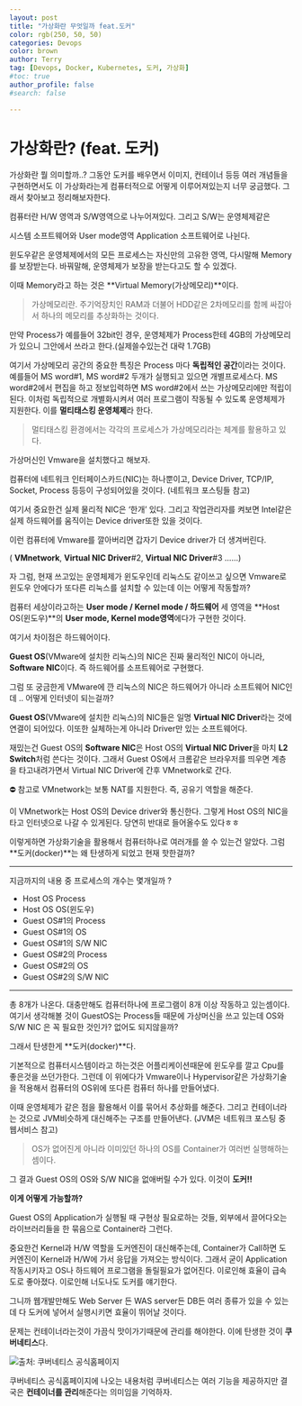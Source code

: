 ```yaml
---
layout: post
title: "가상화란 무엇일까 feat.도커"
color: rgb(250, 50, 50)
categories: Devops
color: brown
author: Terry
tag: [Devops, Docker, Kubernetes, 도커, 가상화]
#toc: true
author_profile: false
#search: false

---
```


# 가상화란? (feat. 도커)

가상화란 뭘 의미할까..? 그동안 도커를 배우면서 이미지, 컨테이너 등등 여러 개념들을 구현하면서도 이 가상화라는게 컴퓨터적으로 어떻게 이루어져있는지 너무 궁금했다. 그래서 찾아보고 정리해보자한다.

컴퓨터란 H/W 영역과 S/W영역으로 나누어져있다. 그리고 S/W는 운영체제같은

시스템 소프트웨어와 User mode영역 Application 소프트웨어로 나뉜다.

윈도우같은 운영체제에서의 모든 프로세스는 자신만의 고유한 영역, 다시말해 Memory를 보장받는다. 바꿔말해, 운영체제가 보장을 받는다고도 할 수 있겠다.

이때 Memory라고 하는 것은 **Virtual Memory(가상메모리)**이다.

> 가상메모리란. 주기억장치인 RAM과 더불어 HDD같은 2차메모리를 함께 싸잡아서 하나의 메모리를 추상화하는 것이다.

만약 Process가 예를들어 32bit인 경우, 운영체제가 Process한테 4GB의 가상메모리가 있으니 그안에서 쓰라고 한다.(실제쓸수있는건 대략 1.7GB)

여기서 가상메모리 공간의 중요한 특징은 Process 마다 **독립적인 공간**이라는 것이다. 예를들어 MS word#1, MS word#2 두개가 실행되고 있으면 개별프로세스다. MS word#2에서 편집을 하고 정보입력하면 MS word#2에서 쓰는 가상메모리에만 적립이 된다. 이처럼 독립적으로 개별화시켜서 여러 프로그램이 작동될 수 있도록 운영체제가 지원한다. 이를 **멀티태스킹 운영체제**라 한다.

> 멀티태스킹 환경에서는 각각의 프로세스가 가상메모리라는 체계를 활용하고 있다. 

가상머신인 Vmware을 설치했다고 해보자.

컴퓨터에 네트워크 인터페이스카드(NIC)는 하나뿐이고, Device Driver, TCP/IP, Socket, Process 등등이 구성되어있을 것이다. (네트워크 포스팅들 참고)

여기서 중요한건 실제 물리적 NIC은 ‘한개’ 있다. 그리고 작업관리자를 켜보면 Intel같은 실제 하드웨어를 움직이는 Device driver또한 있을 것이다.

이런 컴퓨터에 Vmware를 깔아버리면 갑자기 Device driver가 더 생겨버린다.

( **VMnetwork**, **Virtual NIC Driver**#2, **Virtual NIC Driver**#3 ......)

자 그럼, 현재 쓰고있는 운영체제가 윈도우인데 리눅스도 같이쓰고 싶으면 Vmware로 윈도우 안에다가 또다른 리눅스를 설치할 수 있는데 이는 어떻게 작동할까?

컴퓨터 세상이라고하는 **User mode / Kernel mode / 하드웨어** 세 영역을 **Host OS(윈도우)**의 **User mode, Kernel mode영역**에다가 구현한 것이다.

여기서 차이점은 하드웨어이다.

**Guest OS**(VMware에 설치한 리눅스)의 NIC은 진짜 물리적인 NIC이 아니라, **Software NIC**이다. 즉 하드웨어를 소프트웨어로 구현했다.

그럼 또 궁금한게 VMware에 깐 리눅스의 NIC은 하드웨어가 아니라 소프트웨어 NIC인데 .. 어떻게 인터넷이 되는걸까?

**Guest OS**(VMware에 설치한 리눅스)의 NIC들은 일명 **Virtual NIC Driver**라는 것에 연결이 되어있다. 이또한 실체하는게 아니라 Driver만 있는 소프트웨어다.

재밌는건 Guest OS의 **Software NIC**은 Host OS의 **Virtual NIC Driver**을 마치 **L2 Switch**처럼 쓴다는 것이다. 그래서 Guest OS에서 크롬같은 브라우저를 띄우면 계층을 타고내려가면서 Virtual NIC Driver에 간후 VMnetwork로 간다.

<aside>
⛔ 참고로 VMnetwork는 보통 NAT를 지원한다. 즉, 공유기 역할을 해준다.

</aside>

이 VMnetwork는 Host OS의 Device driver와 통신한다. 그렇게 Host OS의 NIC을 타고 인터넷으로 나갈 수 있게된다. 당연히 반대로 들어올수도 있다ㅎㅎ

이렇게하면 가상화기술을 활용해서 컴퓨터하나로 여러개를 쓸 수 있는건 알았다. 그럼 **도커(docker)**는 왜 탄생하게 되었고 현재 핫한걸까?

---

지금까지의 내용 중 프로세스의 개수는 몇개일까 ?

- Host OS Process
- Host OS OS(윈도우)
- Guest OS#1의 Process
- Guest OS#1의 OS
- Guest OS#1의 S/W NIC
- Guest OS#2의 Process
- Guest OS#2의 OS
- Guest OS#2의 S/W NIC

---

총 8개가 나온다. 대충만해도 컴퓨터하나에 프로그램이 8개 이상 작동하고 있는셈이다. 여기서 생각해볼 것이 GuestOS는 Process들 때문에 가상머신을 쓰고 있는데 OS와 S/W NIC 은 꼭 필요한 것인가? 없어도 되지않을까?

그래서 탄생한게 **도커(docker)**다.

기본적으로 컴퓨터시스템이라고 하는것은 어플리케이션때문에 윈도우를 깔고 Cpu를 좋은것을 쓰던가한다. 그런데 이 위에다가 Vmware이나 Hypervisor같은 가상화기술을 적용해서 컴퓨터의 OS위에 또다른 컴퓨터 하나를 만들어냈다.

이때 운영체제가 같은 점을 활용해서 이를 묶어서 추상화를 해준다. 그리고 컨테이너라는 것으로 JVM비슷하게 대신해주는 구조를 만들어낸다. (JVM은 네트워크 포스팅 중 웹서비스 참고)

> OS가 없어진게 아니라 이미있던 하나의 OS를 Container가 여러번 실행해하는 셈이다.

그 결과 Guest OS의 OS와 S/W NIC을 없애버릴 수가 있다. 이것이 **도커!!**

**이게 어떻게 가능할까?**

Guest OS의 Application가 실행될 때 구현상 필요로하는 것들, 외부에서 끌어다오는 라이브러리들을 한 묶음으로 Container라 그런다.

중요한건 Kernel과 H/W 역할을 도커엔진이 대신해주는데, Container가 Call하면 도커엔진이 Kernel과 H/W에 가서 응답을 가져오는 방식이다. 그래서 굳이 Application 작동시키자고 OS나 하드웨어 프로그램을 돌릴필요가 없어진다. 이로인해 효율이 급속도로 좋아졌다. 이로인해 너도나도 도커를 얘기한다.

그니까 웹개발만해도 Web Server 든 WAS server든 DB든 여러 종류가 있을 수 있는데 다 도커에 넣어서 실행시키면 효율이 뛰어날 것이다.

문제는 컨테이너라는것이 가끔식 맛이가기때문에 관리를 해야한다. 이에 탄생한 것이 **쿠버네티스**다.

![출처: 쿠버네티스 공식홈페이지](https://user-images.githubusercontent.com/75375944/185373476-220338a5-54b6-479d-bbd7-beaa134c0777.png)

쿠버네티스 공식홈페이지에 나오는 내용처럼 쿠버네티스는 여러 기능을 제공하지만 결국은 **컨테이너를 관리**해준다는 의미임을 기억하자.
